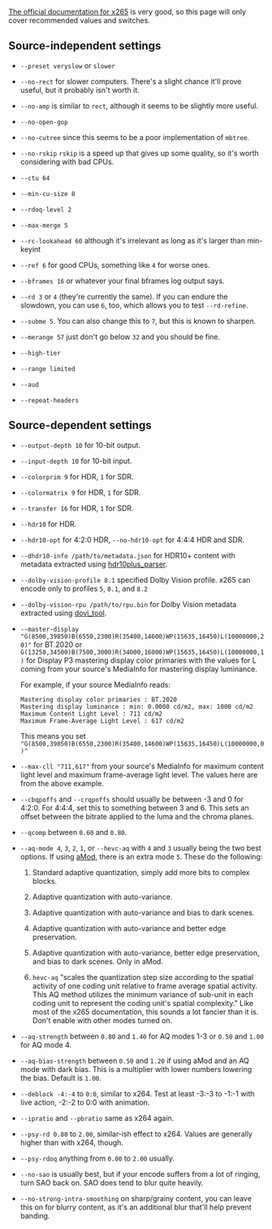 [The official documentation for x265](https://x265.readthedocs.io/en/master/cli.html) is very good, so this page will only cover recommended values and switches.

## Source-independent settings

-   `--preset veryslow` or `slower`

-   `--no-rect` for slower computers. There's a slight chance it'll
    prove useful, but it probably isn't worth it.

-   `--no-amp` is similar to `rect`, although it seems to be slightly
    more useful.

-   `--no-open-gop`

-   `--no-cutree` since this seems to be a poor implementation of
    `mbtree`.

-   `--no-rskip` `rskip` is a speed up that gives up some quality, so
    it's worth considering with bad CPUs.

-   `--ctu 64`

-   `--min-cu-size 8`

-   `--rdoq-level 2`

-   `--max-merge 5`

-   `--rc-lookahead 60` although it's irrelevant as long as it's larger
    than min-keyint

-   `--ref 6` for good CPUs, something like `4` for worse ones.

-   `--bframes 16` or whatever your final bframes log output says.

-   `--rd 3` or `4` (they're currently the same).  If you can endure the slowdown, you can use `6`, too, which allows you to test `--rd-refine`.

-   `--subme 5`. You can also change this to `7`, but this is known to
    sharpen.

-   `--merange 57` just don't go below `32` and you should be fine.

-   `--high-tier`

-   `--range limited`

-   `--aud`

-   `--repeat-headers`

## Source-dependent settings

-   `--output-depth 10` for 10-bit output.

-   `--input-depth 10` for 10-bit input.

-   `--colorprim 9` for HDR, `1` for SDR.

-   `--colormatrix 9` for HDR, `1` for SDR.

-   `--transfer 16` for HDR, `1` for SDR.

-   `--hdr10` for HDR.

-   `--hdr10-opt` for 4:2:0 HDR, `--no-hdr10-opt` for 4:4:4 HDR and SDR.

-   `--dhdr10-info /path/to/metadata.json` for HDR10+ content with metadata extracted using [hdr10plus_parser](https://github.com/quietvoid/hdr10plus_parser).

[comment]: <> (-   `--dhdr10-opt` for HDR10+.)

-   `--dolby-vision-profile 8.1` specified Dolby Vision profile. x265 can encode only to profiles `5`, `8.1`, and `8.2`

-   `--dolby-vision-rpu /path/to/rpu.bin` for Dolby Vision metadata extracted using [dovi_tool](https://github.com/quietvoid/dovi_tool).

-   `--master-display "G(8500,39850)B(6550,2300)R(35400,14600)WP(15635,16450)L(10000000,20)"`
    for BT.2020 or\
    `G(13250,34500)B(7500,3000)R(34000,16000)WP(15635,16450)L(10000000,1)`
    for Display P3 mastering display color primaries with the values for
    L coming from your source's MediaInfo for mastering display
    luminance.
    
    For example, if your source MediaInfo reads:
    ```
    Mastering display color primaries : BT.2020
    Mastering display luminance : min: 0.0000 cd/m2, max: 1000 cd/m2
    Maximum Content Light Level : 711 cd/m2
    Maximum Frame-Average Light Level : 617 cd/m2
    ```
    This means you set `"G(8500,39850)B(6550,2300)R(35400,14600)WP(15635,16450)L(10000000,0)"`

-   `--max-cll "711,617"` from your source's MediaInfo for maximum
    content light level and maximum frame-average light level.
    The values here are from the above example.

-   `--cbqpoffs` and `--crqpoffs` should usually be between -3 and 0 for 4:2:0.
    For 4:4:4, set this to something between 3 and 6.
    This sets an offset between the bitrate applied to the luma and the
    chroma planes.

-   `--qcomp` between `0.60` and `0.80`.

-   `--aq-mode 4`, `3`, `2`, `1`, or `--hevc-aq` with `4` and `3`
    usually being the two best options. If using [aMod](https://github.com/DJATOM/x265-aMod),
    there is an extra mode `5`.
    These do the following:

    1.  Standard adaptive quantization, simply add more bits to complex
        blocks.

    2.  Adaptive quantization with auto-variance.

    3.  Adaptive quantization with auto-variance and bias to dark scenes.

    4.  Adaptive quantization with auto-variance and better edge
        preservation.

    5.  Adaptive quantization with auto-variance, better edge
        preservation, and bias to dark scenes. Only in aMod.

    6.  `hevc-aq` "scales the quantization step size according to the
        spatial activity of one coding unit relative to frame average
        spatial activity. This AQ method utilizes the minimum variance
        of sub-unit in each coding unit to represent the coding unit's
        spatial complexity." Like most of the x265 documentation, this
        sounds a lot fancier than it is. Don't enable with other modes
        turned on.

-   `--aq-strength` between `0.80` and `1.40` for AQ modes 1-3 or `0.50` and `1.00` for AQ mode 4.

-   `--aq-bias-strength` between `0.50` and `1.20` if using aMod and an
    AQ mode with dark bias. This is a multiplier with lower numbers
    lowering the bias. Default is `1.00`.

-   `--deblock -4:-4` to `0:0`, similar to x264. Test at least -3:-3 to -1:-1 with live action, -2:-2 to 0:0 with animation.

-   `--ipratio` and `--pbratio` same as x264 again.

-   `--psy-rd 0.80` to `2.00`, similar-ish effect to x264.  Values are generally higher than with x264, though.

-   `--psy-rdoq` anything from `0.00` to `2.00` usually.

-   `--no-sao` is usually best, but if your encode suffers from a lot of ringing, turn SAO back on.  SAO does tend to blur quite heavily.

-   `--no-strong-intra-smoothing` on sharp/grainy content, you can leave
    this on for blurry content, as it's an additional blur that'll help
    prevent banding.
